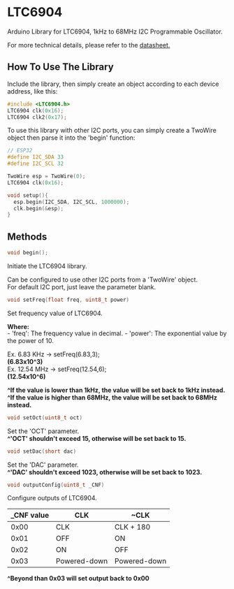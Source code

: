 # LTC6904
Arduino Library for LTC6904, 1kHz to 68MHz I2C Programmable Oscillator.

For more technical details, please refer to the [datasheet.](https://www.analog.com/media/en/technical-documentation/data-sheets/69034fe.pdf)

## How To Use The Library
Include the library, then simply create an object according to each device address, like this:
```C
#include <LTC6904.h>
LTC6904 clk(0x16);
LTC6904 clk2(0x17);
```

To use this library with other I2C ports, you can simply create a TwoWire object then parse it into the 'begin' function:
```C
// ESP32
#define I2C_SDA 33
#define I2C_SCL 32

TwoWire esp = TwoWire(0);
LTC6904 clk(0x16);

void setup(){
  esp.begin(I2C_SDA, I2C_SCL, 1000000);
  clk.begin(&esp);
}
```

## Methods
```C
void begin();
```
Initiate the LTC6904 library.

Can be configured to use other I2C ports from a 'TwoWire' object.<br>
For default I2C port, just leave the parameter blank.

```C
void setFreq(float freq, uint8_t power)
```
Set frequency value of LTC6904. 

<!-- are you kidding me? -->
<p style="margin-bottom: -2px; font-weight: bold;">Where:</p> 
- 'freq': The frequency value in decimal.
- 'power': The exponential value by the power of 10.

Ex. 6.83 KHz -> setFreq(6.83,3);<br> **(6.83x10^3)**<br>
Ex. 12.54 MHz -> setFreq(12.54,6);<br> **(12.54x10^6)**

**^If the value is lower than 1kHz, the value will be set back to 1kHz instead.**<br>
**^If the value is higher than 68MHz, the value will be set back to 68MHz instead.**

```C
void setOct(uint8_t oct)
```
Set the 'OCT' parameter.<br>
**^'OCT' shouldn't exceed 15, otherwise will be set back to 15.**

```C
void setDac(short dac)
```
Set the 'DAC' parameter.<br>
**^'DAC' shouldn't exceed 1023, otherwise will be set back to 1023.**

```C
void outputConfig(uint8_t _CNF)
```
Configure outputs of LTC6904.

| _CNF value  | CLK | ~CLK |
| ------------- | ------------- | ------------- |
| 0x00  | CLK  | CLK + 180 |
| 0x01  | OFF  | ON |
| 0x02  | ON   | OFF |
| 0x03  | Powered-down | Powered-down |

**^Beyond than 0x03 will set output back to 0x00**

